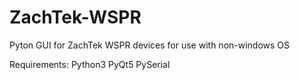 # ZachTek-WSPR
Pyton GUI for ZachTek WSPR devices for use with non-windows OS

Requirements:
  Python3
  PyQt5
  PySerial
